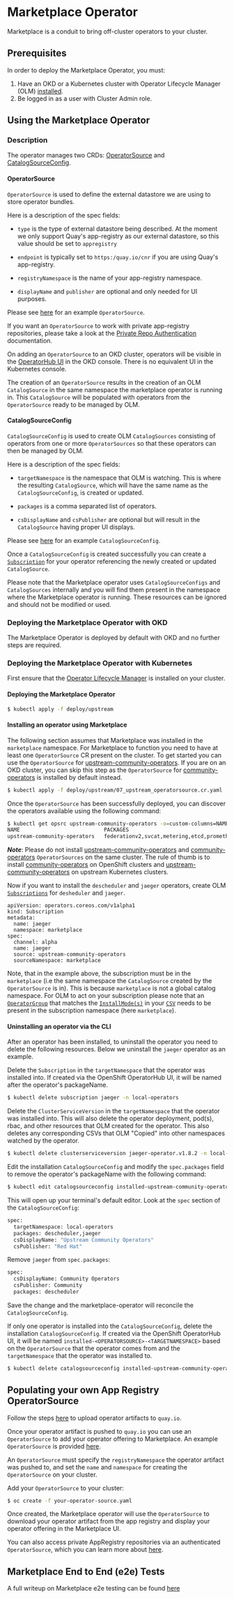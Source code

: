 # Marketplace Operator
Marketplace is a conduit to bring off-cluster operators to your cluster.

## Prerequisites
In order to deploy the Marketplace Operator, you must:
1. Have an OKD or a Kubernetes cluster with Operator Lifecycle Manager (OLM) [installed](https://github.com/operator-framework/operator-lifecycle-manager/blob/master/Documentation/install/install.md).
2. Be logged in as a user with Cluster Admin role.

## Using the Marketplace Operator

### Description
The operator manages two CRDs: [OperatorSource](./deploy/crds/operators_v1_operatorsource_crd.yaml) and [CatalogSourceConfig](./deploy/crds/operators_v1_catalogsourceconfig_crd.yaml).

#### OperatorSource

`OperatorSource` is used to define the external datastore we are using to store operator bundles.

Here is a description of the spec fields:

- `type` is the type of external datastore being described. At the moment we only support Quay's app-registry as our external datastore, so this value should be set to `appregistry`

- `endpoint` is typically set to `https:/quay.io/cnr` if you are using Quay's app-registry.

- `registryNamespace` is the name of your app-registry namespace.

- `displayName` and `publisher` are optional and only needed for UI purposes.

Please see [here][community-operators] for an example `OperatorSource`.

If you want an `OperatorSource` to work with private app-registry repositories, please take a look at the [Private Repo Authentication](docs/how-to-authenticate-private-repositories.md) documentation.

On adding an `OperatorSource` to an OKD cluster, operators will be visible in the [OperatorHub UI](https://github.com/openshift/console/tree/master/frontend/public/components/operator-hub) in the OKD console. There is no equivalent UI in the Kubernetes console.

The creation of an `OperatorSource` results in the creation of an OLM `CatalogSource` in the same namespace the marketplace operator is running in. This `CatalogSource` will be populated with operators from the `OperatorSource` ready to be managed by OLM.

#### CatalogSourceConfig

`CatalogSourceConfig` is used to create OLM `CatalogSources` consisting of operators from one or more `OperatorSources` so that these operators can then be managed by OLM.

Here is a description of the spec fields:

- `targetNamespace` is the namespace that OLM is watching. This is where the resulting `CatalogSource`, which will have the same name as the `CatalogSourceConfig`, is created or updated.

- `packages` is a comma separated list of operators.

- `csDisplayName` and `csPublisher` are optional but will result in the `CatalogSource` having proper UI displays.

Please see [here](deploy/examples/catalogsourceconfig.cr.yaml) for an example `CatalogSourceConfig`.

Once a `CatalogSourceConfig` is created successfully you can create a [`Subscription`](https://github.com/operator-framework/operator-lifecycle-manager#discovery-catalogs-and-automated-upgrades) for your operator referencing the newly created or updated `CatalogSource`.

Please note that the Marketplace operator uses `CatalogSourceConfigs` and `CatalogSources` internally and you will find them present in the namespace where the Marketplace operator is running. These resources can be ignored and should not be modified or used.

### Deploying the Marketplace Operator with OKD
The Marketplace Operator is deployed by default with OKD and no further steps are required.

### Deploying the Marketplace Operator with Kubernetes
First ensure that the [Operator Lifecycle Manager](https://github.com/operator-framework/operator-lifecycle-manager/blob/master/Documentation/install/install.md#install-the-latest-released-version-of-olm-for-upstream-kubernetes) is installed on your cluster.

#### Deploying the Marketplace Operator
```bash
$ kubectl apply -f deploy/upstream
```

#### Installing an operator using Marketplace

The following section assumes that Marketplace was installed in the `marketplace` namespace. For Marketplace to function you need to have at least one `OperatorSource` CR present on the cluster. To get started you can use the `OperatorSource` for [upstream-community-operators]. If you are on an OKD cluster, you can skip this step as the `OperatorSource` for [community-operators] is installed by default instead.
```bash
$ kubectl apply -f deploy/upstream/07_upstream_operatorsource.cr.yaml
```
Once the `OperatorSource` has been successfully deployed, you can discover the operators available using the following command:
```bash
$ kubectl get opsrc upstream-community-operators -o=custom-columns=NAME:.metadata.name,PACKAGES:.status.packages -n marketplace
NAME                           PACKAGES
upstream-community-operators   federationv2,svcat,metering,etcd,prometheus,automationbroker,templateservicebroker,cluster-logging,jaeger,descheduler
```
**_Note_**: Please do not install [upstream-community-operators] and [community-operators] `OperatorSources` on the same cluster. The rule of thumb is to install [community-operators] on OpenShift clusters and [upstream-community-operators] on upstream Kubernetes clusters.

Now if you want to install the `descheduler` and `jaeger` operators, create OLM [`Subscriptions`](https://github.com/operator-framework/operator-lifecycle-manager/tree/274df58592c2ffd1d8ea56156c73c7746f57efc0#discovery-catalogs-and-automated-upgrades) for `desheduler` and `jaeger`.
```
apiVersion: operators.coreos.com/v1alpha1
kind: Subscription
metadata:
  name: jaeger
  namespace: marketplace
spec:
  channel: alpha
  name: jaeger
  source: upstream-community-operators
  sourceNamespace: marketplace
```

Note, that in the example above, the subscription must be in the `marketplace` (i.e the same namespace the `CatalogSource` created by the `OperatorSource` is in). This is because `marketplace` is not a global catalog namespace. For OLM to act on your subscription please note that an [`OperatorGroup`](https://github.com/operator-framework/operator-lifecycle-manager/blob/274df58592c2ffd1d8ea56156c73c7746f57efc0/Documentation/design/architecture.md#operator-group-design) that matches the [`InstallMode(s)`](https://github.com/operator-framework/operator-lifecycle-manager/blob/274df58592c2ffd1d8ea56156c73c7746f57efc0/Documentation/design/building-your-csv.md#operator-metadata) in your [`CSV`](https://github.com/operator-framework/operator-lifecycle-manager/blob/274df58592c2ffd1d8ea56156c73c7746f57efc0/Documentation/design/building-your-csv.md#what-is-a-cluster-service-version-csv) needs to be present in the subscription namespace (here `marketplace`).

#### Uninstalling an operator via the CLI

After an operator has been installed, to uninstall the operator you need to delete the following resources. Below we uninstall the `jaeger` operator as an example.

Delete the `Subscription` in the `targetNamespace` that the operator was installed into. If created via the OpenShift OperatorHub UI, it will be named after the operator's packageName.

```bash
$ kubectl delete subscription jaeger -n local-operators
```

Delete the `ClusterServiceVersion` in the `targetNamespace` that the operator was installed into. This will also delete the operator deployment, pod(s), rbac, and other resources that OLM created for the operator. This also deletes any corresponding CSVs that OLM "Copied" into other namespaces watched by the operator.

```bash
$ kubectl delete clusterserviceversion jaeger-operator.v1.8.2 -n local-operators
```

Edit the installation `CatalogSourceConfig` and modify the `spec.packages` field to remove the operator's packageName with the following command:

```bash
$ kubectl edit catalogsourceconfig installed-upstream-community-operators -n marketplace
```

This will open up your terminal's default editor. Look at the `spec` section of the `CatalogSourceConfig`:

```bash
spec:
  targetNamespace: local-operators
  packages: descheduler,jaeger
  csDisplayName: "Upstream Community Operators"
  csPublisher: "Red Hat"
```

Remove `jaeger` from `spec.packages`:

```bash
spec:
  csDisplayName: Community Operators
  csPublisher: Community
  packages: descheduler
```

Save the change and the marketplace-operator will reconcile the `CatalogSourceConfig`.

If only one operator is installed into the `CatalogSourceConfig`, delete the installation `CatalogSourceConfig`. If created via the OpenShift OperatorHub UI, it will be named `installed-<OPERATORSOURCE>-<TARGETNAMESPACE>` based on the `OperatorSource` that the operator comes from and the `targetNamespace` that the operator was installed to.

```bash
$ kubectl delete catalogsourceconfig installed-upstream-community-operators -n marketplace
```

## Populating your own App Registry OperatorSource

Follow the steps [here](https://github.com/operator-framework/community-operators/blob/master/docs/testing-operators.md) to upload operator artifacts to `quay.io`.

Once your operator artifact is pushed to `quay.io` you can use an `OperatorSource` to add your operator offering to Marketplace. An example `OperatorSource` is provided [here][upstream-community-operators].

An `OperatorSource` must specify the `registryNamespace` the operator artifact was pushed to, and set the `name` and `namespace` for creating the `OperatorSource` on your cluster.

Add your `OperatorSource` to your cluster:

```bash
$ oc create -f your-operator-source.yaml
```

Once created, the Marketplace operator will use the `OperatorSource` to download your operator artifact from the app registry and display your operator offering in the Marketplace UI.

You can also access private AppRegistry repositories via an authenticated `OperatorSource`, which you can learn more about [here](docs/how-to-authenticate-private-repositories.md).

## Marketplace End to End (e2e) Tests

A full writeup on Marketplace e2e testing can be found [here](docs/e2e-testing.md)

[upstream-community-operators]: deploy/upstream/07_upstream_operatorsource.cr.yaml
[community-operators]: deploy/examples/community.operatorsource.cr.yaml
